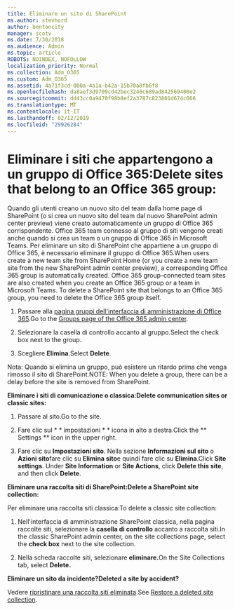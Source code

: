 ```yaml
---
title: Eliminare un sito di SharePoint
ms.author: stevhord
author: bentoncity
manager: scotv
ms.date: 7/30/2018
ms.audience: Admin
ms.topic: article
ROBOTS: NOINDEX, NOFOLLOW
localization_priority: Normal
ms.collection: Adm_O365
ms.custom: Adm_O365
ms.assetid: 4a71f3cd-000a-4a1a-b42a-15b70a8fb6f8
ms.openlocfilehash: da8aef3d9709cd42bec3246c689ad842569400e2
ms.sourcegitcommit: dd43cc0a9470f98b8ef2a3787c823801d674c666
ms.translationtype: MT
ms.contentlocale: it-IT
ms.lasthandoff: 02/12/2019
ms.locfileid: "29926284"
---
```

# <a name="delete-sites-that-belong-to-an-office-365-group"></a><span data-ttu-id="55866-102">Eliminare i siti che appartengono a un gruppo di Office 365:</span><span class="sxs-lookup"><span data-stu-id="55866-102">Delete sites that belong to an Office 365 group:</span></span>

<span data-ttu-id="55866-p101">Quando gli utenti creano un nuovo sito del team dalla home page di SharePoint (o si crea un nuovo sito del team dal nuovo SharePoint admin center preview) viene creato automaticamente un gruppo di Office 365 corrispondente. Office 365 team connesso al gruppo di siti vengono creati anche quando si crea un team o un gruppo di Office 365 in Microsoft Teams. Per eliminare un sito di SharePoint che appartiene a un gruppo di Office 365, è necessario eliminare il gruppo di Office 365.</span><span class="sxs-lookup"><span data-stu-id="55866-p101">When users create a new team site from SharePoint Home (or you create a new team site from the new SharePoint admin center preview), a corresponding Office 365 group is automatically created. Office 365 group-connected team sites are also created when you create an Office 365 group or a team in Microsoft Teams. To delete a SharePoint site that belongs to an Office 365 group, you need to delete the Office 365 group itself.</span></span> 
  
1. <span data-ttu-id="55866-106">Passare alla [pagina gruppi dell'interfaccia di amministrazione di Office 365](https://portal.office.com/adminportal/home#/groups).</span><span class="sxs-lookup"><span data-stu-id="55866-106">Go to the [Groups page of the Office 365 admin center](https://portal.office.com/adminportal/home#/groups).</span></span>
    
2. <span data-ttu-id="55866-107">Selezionare la casella di controllo accanto al gruppo.</span><span class="sxs-lookup"><span data-stu-id="55866-107">Select the check box next to the group.</span></span>
    
3. <span data-ttu-id="55866-108">Scegliere **Elimina**.</span><span class="sxs-lookup"><span data-stu-id="55866-108">Select **Delete**.</span></span>
    
<span data-ttu-id="55866-109">Nota: Quando si elimina un gruppo, può esistere un ritardo prima che venga rimosso il sito di SharePoint.</span><span class="sxs-lookup"><span data-stu-id="55866-109">NOTE: When you delete a group, there can be a delay before the site is removed from SharePoint.</span></span>
  
<span data-ttu-id="55866-110">**Eliminare i siti di comunicazione o classica:**</span><span class="sxs-lookup"><span data-stu-id="55866-110">**Delete communication sites or classic sites:**</span></span>

1. <span data-ttu-id="55866-111">Passare al sito.</span><span class="sxs-lookup"><span data-stu-id="55866-111">Go to the site.</span></span>
  
2. <span data-ttu-id="55866-112">Fare clic sul \* \* impostazioni \* \* icona in alto a destra.</span><span class="sxs-lookup"><span data-stu-id="55866-112">Click the \*\* Settings \*\* icon in the upper right.</span></span> 
  
3. <span data-ttu-id="55866-p102">Fare clic su **Impostazioni sito**. Nella sezione **Informazioni sul sito** o **Azioni sito**fare clic su **Elimina sito**e quindi fare clic su **Elimina**.</span><span class="sxs-lookup"><span data-stu-id="55866-p102">Click **Site settings**. Under **Site Information** or **Site Actions**, click **Delete this site**, and then click **Delete**.</span></span>
  
<span data-ttu-id="55866-115">**Eliminare una raccolta siti di SharePoint:**</span><span class="sxs-lookup"><span data-stu-id="55866-115">**Delete a SharePoint site collection:**</span></span>

<span data-ttu-id="55866-116">Per eliminare una raccolta siti classica:</span><span class="sxs-lookup"><span data-stu-id="55866-116">To delete a classic site collection:</span></span>
  
1. <span data-ttu-id="55866-117">Nell'interfaccia di amministrazione SharePoint classica, nella pagina raccolte siti, selezionare la **casella di controllo** accanto a raccolta siti.</span><span class="sxs-lookup"><span data-stu-id="55866-117">In the classic SharePoint admin center, on the site collections page, select the **check box** next to the site collection.</span></span> 
    
2. <span data-ttu-id="55866-118">Nella scheda raccolte siti, selezionare **eliminare.**</span><span class="sxs-lookup"><span data-stu-id="55866-118">On the Site Collections tab, select **Delete.**</span></span>
    
<span data-ttu-id="55866-119">**Eliminare un sito da incidente?**</span><span class="sxs-lookup"><span data-stu-id="55866-119">**Deleted a site by accident?**</span></span>

<span data-ttu-id="55866-120">Vedere [ripristinare una raccolta siti eliminata](https://go.microsoft.com/fwlink/?linkid=867660).</span><span class="sxs-lookup"><span data-stu-id="55866-120">See [Restore a deleted site collection](https://go.microsoft.com/fwlink/?linkid=867660).</span></span>
  

